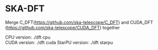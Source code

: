 # SKA-DFT

Merge C_DFT(https://github.com/ska-telescope/C_DFT) and CUDA_DFT (https://github.com/ska-telescope/CUDA_DFT) together

CPU version:
    ./dft cpu   
CUDA version:
    ./dft cuda
StarPU version:
    ./dft starpu
